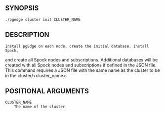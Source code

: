## SYNOPSIS
    ./pgedge cluster init CLUSTER_NAME
 
## DESCRIPTION
    Install pgEdge on each node, create the initial database, install Spock,
and create all Spock nodes and subscriptions. Additional databases will
be created with all Spock nodes and subscriptions if defined in the JSON
file. This command requires a JSON file with the same name as the cluster
to be in the cluster/<cluster_name>.
 
## POSITIONAL ARGUMENTS
    CLUSTER_NAME
        The name of the cluster.
